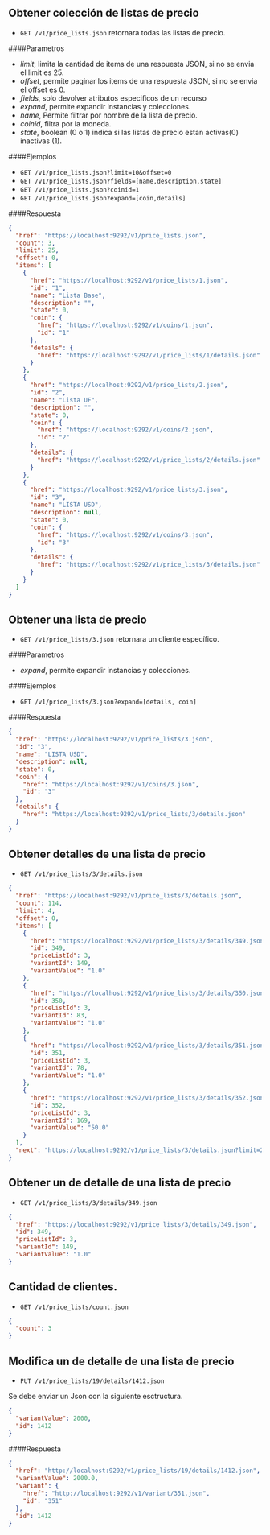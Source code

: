 Obtener colección de listas de precio
-------------------------------------

* `GET /v1/price_lists.json` retornara todas las listas de precio.

####Parametros

- *limit*, limita la cantidad de items de una respuesta JSON, si no se envia el limit es 25.
- *offset*, permite paginar los items de una respuesta JSON, si no se envia el offset es 0.
- *fields*, solo devolver atributos especificos de un recurso
- *expand*, permite expandir instancias y colecciones.
- *name*, Permite filtrar por nombre de la lista de precio.
- *coinid*, filtra por la moneda.
- *state*, boolean (0 o 1) indica si las listas de precio estan activas(0) inactivas (1).

####Ejemplos

* `GET /v1/price_lists.json?limit=10&offset=0`
* `GET /v1/price_lists.json?fields=[name,description,state]`
* `GET /v1/price_lists.json?coinid=1`
* `GET /v1/price_lists.json?expand=[coin,details]`

####Respuesta
```json
{
  "href": "https://localhost:9292/v1/price_lists.json",
  "count": 3,
  "limit": 25,
  "offset": 0,
  "items": [
    {
      "href": "https://localhost:9292/v1/price_lists/1.json",
      "id": "1",
      "name": "Lista Base",
      "description": "",
      "state": 0,
      "coin": {
        "href": "https://localhost:9292/v1/coins/1.json",
        "id": "1"
      },
      "details": {
        "href": "https://localhost:9292/v1/price_lists/1/details.json"
      }
    },
    {
      "href": "https://localhost:9292/v1/price_lists/2.json",
      "id": "2",
      "name": "Lista UF",
      "description": "",
      "state": 0,
      "coin": {
        "href": "https://localhost:9292/v1/coins/2.json",
        "id": "2"
      },
      "details": {
        "href": "https://localhost:9292/v1/price_lists/2/details.json"
      }
    },
    {
      "href": "https://localhost:9292/v1/price_lists/3.json",
      "id": "3",
      "name": "LISTA USD",
      "description": null,
      "state": 0,
      "coin": {
        "href": "https://localhost:9292/v1/coins/3.json",
        "id": "3"
      },
      "details": {
        "href": "https://localhost:9292/v1/price_lists/3/details.json"
      }
    }
  ]
}
```
Obtener una lista de precio
---------------------------

* `GET /v1/price_lists/3.json` retornara un cliente específico.

####Parametros

- *expand*, permite expandir instancias y colecciones.

####Ejemplos

* `GET /v1/price_lists/3.json?expand=[details, coin]`

####Respuesta
```json
{
  "href": "https://localhost:9292/v1/price_lists/3.json",
  "id": "3",
  "name": "LISTA USD",
  "description": null,
  "state": 0,
  "coin": {
    "href": "https://localhost:9292/v1/coins/3.json",
    "id": "3"
  },
  "details": {
    "href": "https://localhost:9292/v1/price_lists/3/details.json"
  }
}
```
Obtener detalles de una lista de precio
---------------------------------------

* `GET /v1/price_lists/3/details.json`
```json
{
  "href": "https://localhost:9292/v1/price_lists/3/details.json",
  "count": 114,
  "limit": 4,
  "offset": 0,
  "items": [
    {
      "href": "https://localhost:9292/v1/price_lists/3/details/349.json",
      "id": 349,
      "priceListId": 3,
      "variantId": 149,
      "variantValue": "1.0"
    },
    {
      "href": "https://localhost:9292/v1/price_lists/3/details/350.json",
      "id": 350,
      "priceListId": 3,
      "variantId": 83,
      "variantValue": "1.0"
    },
    {
      "href": "https://localhost:9292/v1/price_lists/3/details/351.json",
      "id": 351,
      "priceListId": 3,
      "variantId": 78,
      "variantValue": "1.0"
    },
    {
      "href": "https://localhost:9292/v1/price_lists/3/details/352.json",
      "id": 352,
      "priceListId": 3,
      "variantId": 169,
      "variantValue": "50.0"
    }
  ],
  "next": "https://localhost:9292/v1/price_lists/3/details.json?limit=25\u0026offset=25"
}
```
Obtener un de detalle de una lista de precio
--------------------------------------------

* `GET /v1/price_lists/3/details/349.json`
```json
{
  "href": "https://localhost:9292/v1/price_lists/3/details/349.json",
  "id": 349,
  "priceListId": 3,
  "variantId": 149,
  "variantValue": "1.0"
}
```
Cantidad de clientes.
-----------------------------

* `GET /v1/price_lists/count.json`
```json
{
  "count": 3
}
```
Modifica un de detalle de una lista de precio
---------------------------------------------

* `PUT /v1/price_lists/19/details/1412.json`

Se debe enviar un Json con la siguiente esctructura.
```json
{
  "variantValue": 2000,
  "id": 1412
}
```
####Respuesta
```json
{
  "href": "http://localhost:9292/v1/price_lists/19/details/1412.json",
  "variantValue": 2000.0,
  "variant": {
    "href": "http://localhost:9292/v1/variant/351.json",
    "id": "351"
  },
  "id": 1412
}
```